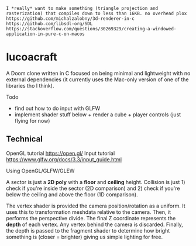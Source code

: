 ```
I *really* want to make something (triangle projection and rasterization) that compiles down to less than 16KB. no overhead plox
https://github.com/michalzalobny/3d-renderer-in-c
https://github.com/libsdl-org/SDL
https://stackoverflow.com/questions/30269329/creating-a-windowed-application-in-pure-c-on-macos
```

# lucoacraft

A Doom clone written in C focused on being minimal and lightweight with no external dependencies (it currently uses the Mac-only version of one of the libraries tho I think).

Todo
- find out how to do input with GLFW
- implement shader stuff below + render a cube + player controls (just flying for now)

## Technical

OpenGL tutorial https://open.gl/
Input tutorial https://www.glfw.org/docs/3.3/input_guide.html

Using OpenGL/GLFW/GLEW

A sector is just a **2D poly** with a **floor** and **ceiling** height. Collision is just 1) check if you're inside the sector (2D comparison) and 2) check if you're below the ceiling and above the floor (1D comparison).

The vertex shader is provided the camera position/rotation as a uniform. It uses this to transformation meshdata relative to the camera. Then, it performs the perspective divide. The final Z coordinate represents the **depth** of each vertex. Any vertex behind the camera is discarded. Finally, the depth is passed to the fragment shader to determine how bright something is (closer = brighter) giving us simple lighting for free.
